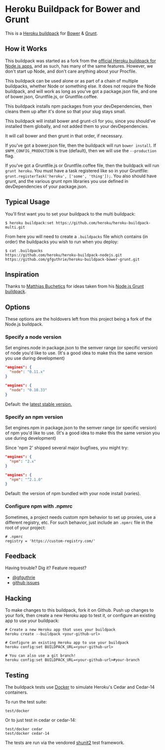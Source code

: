 # Heroku Buildpack for Bower and Grunt

This is a [Heroku buildpack](http://devcenter.heroku.com/articles/buildpacks) for [Bower](http://bower.io) & [Grunt](http://gruntjs.com).

## How it Works

This buildpack was started as a fork from the [official Heroku buildpack for Node.js apps](https://github.com/heroku/heroku-buildpack-nodejs), and as such, has many of the same features.
However, we don't start up Node, and don't care anything about your Procfile.

This buildpack can be used alone or as part of a chain of multiple buildpacks, whether Node or something else.
It does not require the Node buildpack, and will work as long as you've got a package.json file, and one of bower.json, Gruntfile.js, or Gruntfile.coffee.

This buildpack installs npm packages from your devDependencies, then cleans them up after it's done so that your slug stays small.

This buildpack will install bower and grunt-cli for you, since you should've installed them globally, and not added them to your devDependencies.

It will call bower and then grunt in that order, if necessary.

If you've got a bower.json file, then the buildpack will run `bower install`.
If `$NPM_CONFIG_PRODUCTION` is true (default), then we will use the `--production` flag.

If you've got a Gruntfile.js or Gruntfile.coffee file, then the buildpack will run `grunt heroku`.
You must have a task registered like so in your Gruntfile: `grunt.registerTask('heroku', ['some', 'thing']);`.
You also should have grunt, and the various grunt npm libraries you use defined in devDependencies of your package.json.

## Typical Usage

You'll first want you to set your buildpack to the multi buildpack:

    $ heroku buildpack:set https://github.com/heroku/heroku-buildpack-multi.git

From here you will need to create a `.buildpacks` file which contains (in order) the buildpacks you wish to run when you deploy:

    $ cat .buildpacks
    https://github.com/heroku/heroku-buildpack-nodejs.git
    https://github.com/gfguthrie/heroku-buildpack-bower-grunt.git

## Inspiration

Thanks to [Matthias Buchetics](https://github.com/mbuchetics) for ideas taken from his [Node.js Grunt buildpack](https://github.com/mbuchetics/heroku-buildpack-nodejs-grunt).

## Options

These options are the holdovers left from this project being a fork of the Node.js buildpack.

### Specify a node version

Set engines.node in package.json to the semver range
(or specific version) of node you'd like to use.
(It's a good idea to make this the same version you use during development)

```json
"engines": {
  "node": "0.11.x"
}
```

```json
"engines": {
  "node": "0.10.33"
}
```

Default: the
[latest stable version.](http://semver.io/node)

### Specify an npm version

Set engines.npm in package.json to the semver range
(or specific version) of npm you'd like to use.
(It's a good idea to make this the same version you use during development)

Since 'npm 2' shipped several major bugfixes, you might try:

```json
"engines": {
  "npm": "2.x"
}
```

```json
"engines": {
  "npm": "^2.1.0"
}
```

Default: the version of npm bundled with your node install (varies).

### Configure npm with .npmrc

Sometimes, a project needs custom npm behavior to set up proxies,
use a different registry, etc. For such behavior,
just include an `.npmrc` file in the root of your project:

```
# .npmrc
registry = 'https://custom-registry.com/'
```

## Feedback

Having trouble? Dig it? Feature request?

- [@gfguthrie](http://twitter.com/gfguthrie)
- [github issues](https://github.com/gfguthrie/heroku-buildpack-bower-grunt/issues)

## Hacking

To make changes to this buildpack, fork it on Github. Push up changes to your fork, then create a new Heroku app to test it, or configure an existing app to use your buildpack:

```
# Create a new Heroku app that uses your buildpack
heroku create --buildpack <your-github-url>

# Configure an existing Heroku app to use your buildpack
heroku config:set BUILDPACK_URL=<your-github-url>

# You can also use a git branch!
heroku config:set BUILDPACK_URL=<your-github-url>#your-branch
```

## Testing

The buildpack tests use [Docker](https://www.docker.com/) to simulate
Heroku's Cedar and Cedar-14 containers.

To run the test suite:

```
test/docker
```

Or to just test in cedar or cedar-14:

```
test/docker cedar
test/docker cedar-14
```

The tests are run via the vendored [shunit2](http://shunit2.googlecode.com/svn/trunk/source/2.1/doc/shunit2.html)
test framework.
